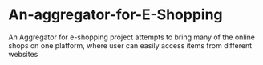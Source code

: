# An-aggregator-for-E-Shopping
An Aggregator for e-shopping project attempts to bring many of the online shops on one platform, where user can easily access items from different websites
